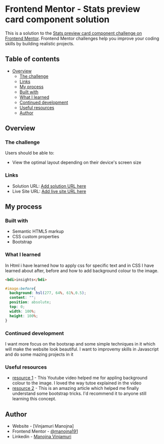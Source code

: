# Frontend Mentor - Stats preview card component solution

This is a solution to the [Stats preview card component challenge on Frontend Mentor](https://www.frontendmentor.io/challenges/stats-preview-card-component-8JqbgoU62). Frontend Mentor challenges help you improve your coding skills by building realistic projects. 

## Table of contents

- [Overview](#overview)
  - [The challenge](#the-challenge)
  - [Links](#links)
  - [My process](#my-process)
  - [Built with](#built-with)
  - [What I learned](#what-i-learned)
  - [Continued development](#continued-development)
  - [Useful resources](#useful-resources)
  - [Author](#author)

## Overview

### The challenge

Users should be able to:

- View the optimal layout depending on their device's screen size


### Links

- Solution URL: [Add solution URL here](https://your-solution-url.com)
- Live Site URL: [Add live site URL here](https://your-live-site-url.com)

## My process

### Built with

- Semantic HTML5 markup
- CSS custom properties
- Bootstrap 

### What I learned

In Html i have learned how to apply css for specific text and in CSS I have learned about after, before and how to add background colour to the image. 

```html
<bdi>insights</bdi>
```
```css
#image:before{
  background: hsl(277, 64%, 61%,0.5);
  content: "";
  position: absolute;
  top: 0;
  width: 100%;
  height: 100%;
}
```

### Continued development

I want more focus on the bootsrap and some simple techniques in it which will make the website look beautiful. I want to improvemy skills in Javascript and do some mazing projects in it

### Useful resources

- [resource 1](https://www.youtube.com/watch?v=v3tUom4JVHA&t=2476s) - This Youtube video helped me for appling background colour to the image. I loved the way tutoe explained in the video
- [resource 2](https://www.w3schools.com) - This is an amazing article which helped me finally understand some bootstrap tricks. I'd recommend it to anyone still learning this concept.

## Author

- Website - [Vinjamuri Manojna]
- Frontend Mentor - [@manojna191](https://www.frontendmentor.io/profile/manojna191)
- Linkedin - [Manojna Vinjamuri](https://www.linkedin.com/in/manojna-vinjamuri-25767320a/)

